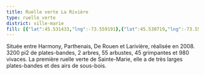 ```yaml
---
title: Ruelle verte La Rivière
type: ruelle_verte
district: ville-marie
fill: [{"lat":45.531433,"lng":-73.559191},{"lat":45.530719,"lng":-73.557662}]
---
```


Située entre Harmony, Parthenais, De Rouen et Larivière, réalisée en 2008. 3200 pi2 de plates-bandes, 2 arbres, 55 arbustes, 45 grimpantes et 980 vivaces. La première ruelle verte de Sainte-Marie, elle a de très larges plates-bandes et des airs de sous-bois.
